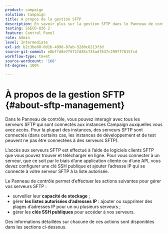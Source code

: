 ```yaml
---
product: campaign
solution: Campaign
title: À propos de la gestion SFTP
description: En savoir plus sur la gestion SFTP dans le Panneau de contrôle
testing: SSECD-836 2
feature: Control Panel
role: Admin
level: Intermediate
exl-id: b2c3be80-0d1b-4998-87ab-5280c6213f3d
source-git-commit: e8bffd8e7f571fd85c725adf837c2997f7615fcd
workflow-type: tm+mt
source-wordcount: '168'
ht-degree: 100%

---
```


# À propos de la gestion SFTP {#about-sftp-management}

Dans le Panneau de contrôle, vous pouvez interagir avec tous les serveurs SFTP qui sont connectés aux instances Campaign auxquelles vous avez accès. Pour la plupart des instances, des serveurs SFTP sont connectés (dans certains cas, les instances de développement et de test peuvent ne pas être connectées à des serveurs SFTP).

L’accès aux serveurs SFTP est effectué à l’aide de logiciels clients SFTP que vous pouvez trouver et télécharger en ligne. Pour vous connecter à un serveur, que ce soit par le biais d’une application cliente ou d’une API, vous devez configurer une clé SSH publique et ajouter l’adresse IP qui se connecte à votre serveur SFTP à la liste autorisée.

Le Panneau de contrôle permet d’effectuer les actions suivantes pour gérer vos serveurs SFTP :

* surveiller leur **capacité de stockage** ;
* gérer **les listes autorisées d’adresses IP** : ajouter ou supprimer des plages d’adresses IP pour un ou plusieurs serveurs ;
* gérer les **clés SSH publiques** pour accéder à vos serveurs.

Des informations détaillées sur chacune de ces actions sont disponibles dans les sections ci-dessous.
